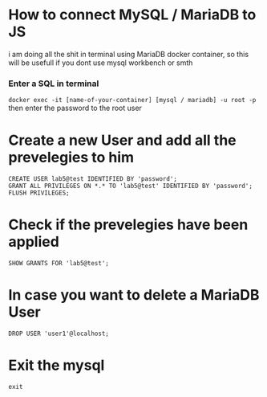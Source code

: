 # How to connect MySQL / MariaDB to JS
i am doing all the shit in terminal using MariaDB docker container, so this will be usefull if you dont use mysql workbench or smth

### Enter a SQL in terminal
```docker exec -it [name-of-your-container] [mysql / mariadb] -u root -p```
then enter the password to the root user

# Create a new User and add all the prevelegies to him
```
CREATE USER lab5@test IDENTIFIED BY 'password';
GRANT ALL PRIVILEGES ON *.* TO 'lab5@test' IDENTIFIED BY 'password';
FLUSH PRIVILEGES;
```

# Check if the prevelegies have been applied
```SHOW GRANTS FOR 'lab5@test';```

# In case you want to delete a MariaDB User
```DROP USER 'user1'@localhost;```

# Exit the mysql
```exit```
